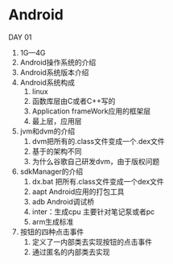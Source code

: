 # Android

DAY 01

1. 1G—4G
2. Android操作系统的介绍
3. Android系统版本介绍
4. Android系统构成
   1. linux
   2. 函数库层由C或者C++写的
   3. Application frameWork应用的框架层
   4. 最上层，应用层
5. jvm和dvm的介绍
   1. dvm把所有的.class文件变成一个.dex文件
   2. 基于的架构不同
   3. 为什么谷歌自己研发dvm，由于版权问题
6. sdkManager的介绍
   1. dx.bat 把所有.class文件变成一个dex文件
   2. aapt Android应用的打包工具
   3. adb Android调试桥
   4. inter：生成cpu 主要针对笔记泵或者pc
   5. arm生成标准
7. 按钮的四种点击事件
   1. 定义了一内部类去实现按钮的点击事件
   2. 通过匿名的内部类去实现